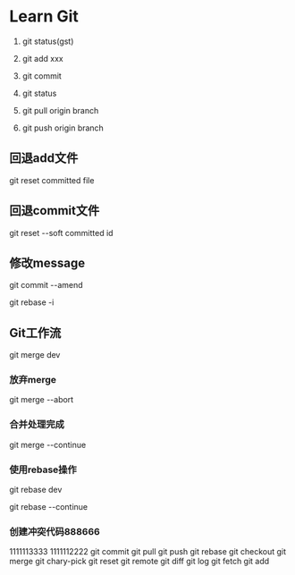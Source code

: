 # Learn Git

1. git status(gst)

2. git add xxx

3. git commit

4. git status

5. git pull origin branch 

6. git push origin branch



## 回退add文件

git reset committed file

## 回退commit文件

git reset --soft committed id

## 修改message
git commit --amend

git rebase -i

## Git工作流

git merge dev
### 放弃merge
git merge --abort

### 合并处理完成
git merge --continue
### 使用rebase操作

git rebase dev

git rebase --continue


### 创建冲突代码888666

1111113333
1111112222
git commit 
git pull
git push
git rebase
git checkout
git merge
git chary-pick
git reset
git remote
git diff
git log
git fetch
git add

